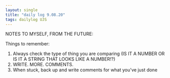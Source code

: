 ```yaml
---
layout: single
title: "daily log 9.08.20"
tags: dailylog UJS
---
```


NOTES TO MYSELF, FROM THE FUTURE:

Things to remember:

1. Always check the type of thing you are comparing (IS IT A NUMBER OR IS IT A STRING THAT LOOKS LIKE A NUMBER!?)
2. WRITE. MORE. COMMENTS.
3. When stuck, back up and write comments for what you've just done
